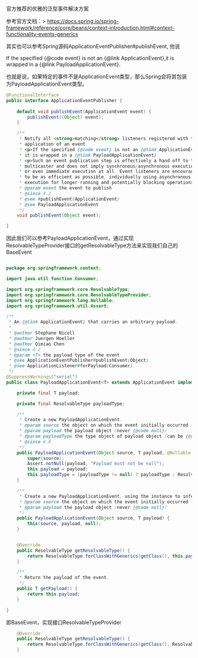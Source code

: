 官方推荐的优雅的泛型事件解决方案

参考官方文档：> https://docs.spring.io/spring-framework/reference/core/beans/context-introduction.html#context-functionality-events-generics


其实也可以参考Spring源码ApplicationEventPublisher#publishEvent, 他说

<p>If the specified {@code event} is not an {@link ApplicationEvent},it is wrapped in a {@link PayloadApplicationEvent}.

也就是说，如果特定的事件不是ApplicationEvent类型，那么Spring会将其包装为PayloadApplicationEvent类型。

```java
@FunctionalInterface
public interface ApplicationEventPublisher {
    
	default void publishEvent(ApplicationEvent event) {
		publishEvent((Object) event);
	}

	/**
	 * Notify all <strong>matching</strong> listeners registered with this
	 * application of an event.
	 * <p>If the specified {@code event} is not an {@link ApplicationEvent},
	 * it is wrapped in a {@link PayloadApplicationEvent}.
	 * <p>Such an event publication step is effectively a hand-off to the
	 * multicaster and does not imply synchronous/asynchronous execution
	 * or even immediate execution at all. Event listeners are encouraged
	 * to be as efficient as possible, individually using asynchronous
	 * execution for longer-running and potentially blocking operations.
	 * @param event the event to publish
	 * @since 4.2
	 * @see #publishEvent(ApplicationEvent)
	 * @see PayloadApplicationEvent
	 */
	void publishEvent(Object event);

}

```

因此我们可以参考PayloadApplicationEvent，通过实现ResolvableTypeProvider接口的getResolvableType方法来实现我们自己的BaseEvent

```java

package org.springframework.context;

import java.util.function.Consumer;

import org.springframework.core.ResolvableType;
import org.springframework.core.ResolvableTypeProvider;
import org.springframework.lang.Nullable;
import org.springframework.util.Assert;

/**
 * An {@link ApplicationEvent} that carries an arbitrary payload.
 *
 * @author Stephane Nicoll
 * @author Juergen Hoeller
 * @author Qimiao Chen
 * @since 4.2
 * @param <T> the payload type of the event
 * @see ApplicationEventPublisher#publishEvent(Object)
 * @see ApplicationListener#forPayload(Consumer)
 */
@SuppressWarnings("serial")
public class PayloadApplicationEvent<T> extends ApplicationEvent implements ResolvableTypeProvider {

	private final T payload;

	private final ResolvableType payloadType;

	/**
	 * Create a new PayloadApplicationEvent.
	 * @param source the object on which the event initially occurred (never {@code null})
	 * @param payload the payload object (never {@code null})
	 * @param payloadType the type object of payload object (can be {@code null})
	 * @since 6.0
	 */
	public PayloadApplicationEvent(Object source, T payload, @Nullable ResolvableType payloadType) {
		super(source);
		Assert.notNull(payload, "Payload must not be null");
		this.payload = payload;
		this.payloadType = (payloadType != null) ? payloadType : ResolvableType.forInstance(payload);
	}

	/**
	 * Create a new PayloadApplicationEvent, using the instance to infer its type.
	 * @param source the object on which the event initially occurred (never {@code null})
	 * @param payload the payload object (never {@code null})
	 */
	public PayloadApplicationEvent(Object source, T payload) {
		this(source, payload, null);
	}


	@Override
	public ResolvableType getResolvableType() {
		return ResolvableType.forClassWithGenerics(getClass(), this.payloadType);
	}

	/**
	 * Return the payload of the event.
	 */
	public T getPayload() {
		return this.payload;
	}

}

```

即BaseEvent，实现接口ResolvableTypeProvider
```java
    @Override
    public ResolvableType getResolvableType() {
        return ResolvableType.forClassWithGenerics(getClass(), ResolvableType.forInstance(getData()));
    }
```